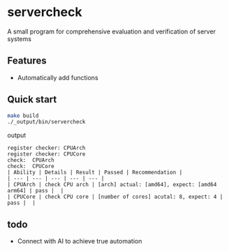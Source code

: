 # servercheck
A small program for comprehensive evaluation and verification of server systems

## Features
- Automatically add functions

## Quick start
```sh
make build
./_output/bin/servercheck
```
output
```text
register checker: CPUArch
register checker: CPUCore
check:  CPUArch
check:  CPUCore
| Ability | Details | Result | Passed | Recommendation |
| --- | --- | --- | --- | --- |
| CPUArch | check CPU arch | [arch] actual: [amd64], expect: [amd64 arm64] | pass |  |
| CPUCore | check CPU core | [number of cores] acutal: 8, expect: 4 | pass |  |
```

## todo
- Connect with AI to achieve true automation
